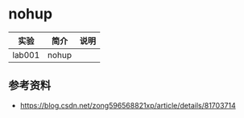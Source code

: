 # nohup

|实验|简介|说明|
|---|---|---|
|lab001|nohup||

## 参考资料
 - https://blog.csdn.net/zong596568821xp/article/details/81703714